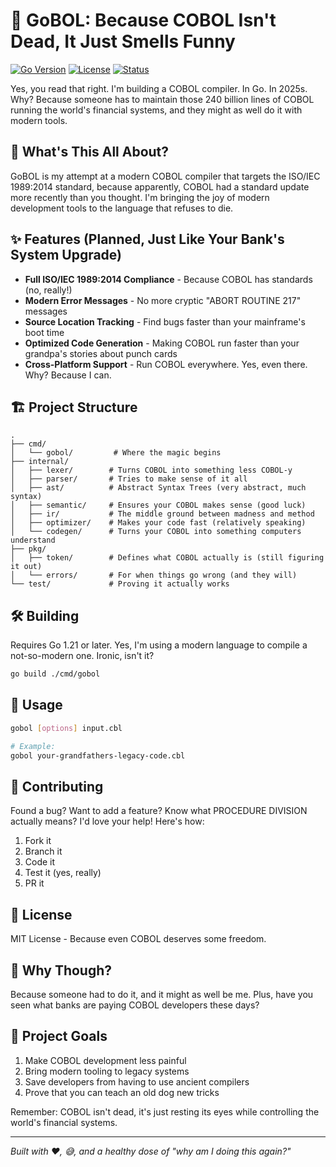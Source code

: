 # 🚀 GoBOL: Because COBOL Isn't Dead, It Just Smells Funny

[![Go Version](https://img.shields.io/badge/Go-1.21%2B-00ADD8.svg)](https://golang.org/doc/go1.21)
[![License](https://img.shields.io/badge/license-MIT-blue.svg)](LICENSE)
[![Status](https://img.shields.io/badge/status-it's%20complicated-orange.svg)](https://github.com/mattwebdev/gobol)

Yes, you read that right. I'm building a COBOL compiler. In Go. In 2025s. Why? Because someone has to maintain those 240 billion lines of COBOL running the world's financial systems, and they might as well do it with modern tools.

## 🤔 What's This All About?

GoBOL is my attempt at a modern COBOL compiler that targets the ISO/IEC 1989:2014 standard, because apparently, COBOL had a standard update more recently than you thought. I'm bringing the joy of modern development tools to the language that refuses to die.

## ✨ Features (Planned, Just Like Your Bank's System Upgrade)

- **Full ISO/IEC 1989:2014 Compliance** - Because COBOL has standards (no, really!)
- **Modern Error Messages** - No more cryptic "ABORT ROUTINE 217" messages
- **Source Location Tracking** - Find bugs faster than your mainframe's boot time
- **Optimized Code Generation** - Making COBOL run faster than your grandpa's stories about punch cards
- **Cross-Platform Support** - Run COBOL everywhere. Yes, even there. Why? Because I can.

## 🏗️ Project Structure

```
.
├── cmd/
│   └── gobol/         # Where the magic begins
├── internal/
│   ├── lexer/        # Turns COBOL into something less COBOL-y
│   ├── parser/       # Tries to make sense of it all
│   ├── ast/          # Abstract Syntax Trees (very abstract, much syntax)
│   ├── semantic/     # Ensures your COBOL makes sense (good luck)
│   ├── ir/           # The middle ground between madness and method
│   ├── optimizer/    # Makes your code fast (relatively speaking)
│   └── codegen/      # Turns your COBOL into something computers understand
├── pkg/
│   ├── token/        # Defines what COBOL actually is (still figuring it out)
│   └── errors/       # For when things go wrong (and they will)
└── test/             # Proving it actually works
```

## 🛠️ Building

Requires Go 1.21 or later. Yes, I'm using a modern language to compile a not-so-modern one. Ironic, isn't it?

```bash
go build ./cmd/gobol
```

## 🚦 Usage

```bash
gobol [options] input.cbl

# Example:
gobol your-grandfathers-legacy-code.cbl
```

## 🤝 Contributing

Found a bug? Want to add a feature? Know what PROCEDURE DIVISION actually means? I'd love your help! Here's how:

1. Fork it
2. Branch it
3. Code it
4. Test it (yes, really)
5. PR it

## 📜 License

MIT License - Because even COBOL deserves some freedom.

## 💭 Why Though?

Because someone had to do it, and it might as well be me. Plus, have you seen what banks are paying COBOL developers these days? 

## 🎯 Project Goals

1. Make COBOL development less painful
2. Bring modern tooling to legacy systems
3. Save developers from having to use ancient compilers
4. Prove that you can teach an old dog new tricks

Remember: COBOL isn't dead, it's just resting its eyes while controlling the world's financial systems.

---
*Built with ❤️, 😅, and a healthy dose of "why am I doing this again?"* 